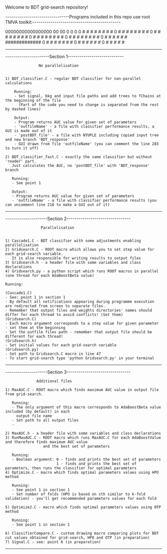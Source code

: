 Welcome to BDT grid-search repository!

--------------------------------Programs included in this repo use root TMVA toolkit:--------------------------------------------

00000000000000000       00             00       0                 0              0
		0			  	# #           # #		 #		         #		        # #
		0			  	#  #         #  #		  #		        #		       #   #
		0             	#   #       #   #		   #	       #		      #     #
		0				#    #     #    #			#	      #			     #       #
		0				#     #   #     #			 #	     #		        #         #
		0				#      # #      #			  #	    #			   ############# 
		0				#		#       #			   #   #			  #             #
		0				#               #				# #				 #               #
		0				#               #				 #		        #                 #

---------------------------------------------------------------------------------------------------------------------------------

----------------------Section 1----------------------------

				   No parallelisation


	1) BDT_classifier.C - regular BDT classifier for non-parallel calculations

		Running:
		- Set signal, bkg and input file paths and add trees to TChains at the beginning of the file 
		  (Part of the code you need to change is separated from the rest by dashed lines)
		
		Output:
		- Program returns AUC value for given set of parameters
		- 'outfileName' - a file with classifier performance results, a GUI is made out of it
		- 'postBDT_file' - a file with NTUPLE including copied input tree and new branch 'BDT_response'
		- GUI drawn from file 'outfileName' (you can comment the line 283 to turn it off)

	2) BDT_classifier_fast.C - exactly the same classifier but without 'reader' part. 
	   Just calculates the AUC, no 'postBDT_file' with 'BDT_response' branch

	   Running:
	   - See point 1

	   Output:
	   - Program returns AUC value for given set of parameters
	   - 'outfileName' - a file with classifier performance results (you can uncomment line 218 to make a GUI out of it)


--------------------------------------------------------------

---------------------Section 2--------------------------------

					Parallelisation


	1) Cascade1.C - BDT classifier with some adjustments enabling parallelisation
	2) Gridsearch.C - ROOT macro which allows you to set step value for each grid-search variable. 
	   It is also responsible for writing results to output files
	3) Gridsearch.h - a header file with some variables and class declarations
	4) Gridsearch.py - a python script which runs ROOT macros in parallel (one thread for each AdaBoostBeta value)

	Running:

	(Cascade1.C)
	- See: point 1 in section 1
	- By default all notifications appearing during programme execution are redirected from screen to separate files.
	- Remember that output files and weights directories' names should differ for each thread to avoid conflicts! (Set them)
	(Gridsearch.C)
	- Each macro argument corresponds to a step value for given parameter - set them at the beginning
	- Set the outfile files path - remember that output file should be different for each thread!
	(Gridsearch.h)
	- Set initial values for each grid-search variable
	(Gridsearch.py)
	- Set path to Gridsearch.C macro in line 47
	- To start grid-search type 'python Gridsearch.py' in your terminal



--------------------------------------------------------------

---------------------Section 3--------------------------------
	
				  Additional files

	1) MaxAUC.C - ROOT macro which finds maximum AUC value in output file from grid-search. 

	   Running:
	   - The only argument of this macro corresponds to AdaBoostBeta value included (by default) in each 
	   	 output file name
	   - Set path to all output files
	   - 

	2) MaxAUC.h - a header file with some variables and class declarations
	3) RunMaxAUC.C - ROOT macro which runs MaxAUC.C for each AdaBoostValue and therefore finds maximum AUC value
					 and the best set of parameters

	   Running:
	   - Boolean argument: 0 - finds and prints the best set of parameters
	                       1 - finds and prints the best set of parameters, then runs the classifier for optimal parameters
	4) Optimize.C - macro which finds optimal parameters values using HPO method 

	   Running:
	   - See point 1 in section 1
	   - Set number of folds (HPO is based on sth similar to k-fold validation) - you'll get recommended parameters values for each fold

	5) Optimize2.C - macro which finds optimal parameters values using OTP method

	   Running:
	   - See point 1 in section 1

	6) ClassifierCompare.C - custom drawing macro comparing plots for BDT cut values obtained for grid-search, HPO and OTP (in preparation)
	7) Signal.C - see: point 6 (in preparation)

					

--------------------------------------------------------------


